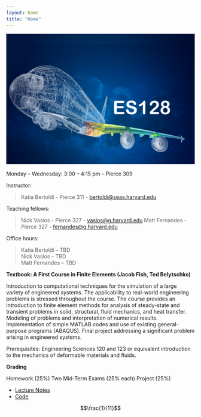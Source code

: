 ```yaml
---
layout: home
title: "Home"
---
```


<img src="./assets/CourseImage.png"
     alt="Course Image"
     style="float: center"
     aling="middle"
     width="600px"/>

Monday – Wednesday: 3:00 – 4:15 pm – Pierce 309

Instructor: 
> Katia Bertoldi - Pierce 311 - bertoldi@seas.harvard.edu

Teaching fellows: 
> Nick Vasios - Pierce 327 - vasios@g.harvard.edu
> Matt Fernandes - Pierce 327 - fernandes@g.harvard.edu

Office hours: <br/>
> Katia Bertoldi – TBD<br />
> Nick Vasios – TBD<br />
> Matt Fernandes – TBD

**Textbook: A First Course in Finite Elements (Jacob Fish, Ted Belytschko)**

 
Introduction to computational techniques for the simulation of a large variety of engineered systems. The applicability to real-world engineering problems is stressed throughout the course. The course provides an introduction to finite element methods for analysis of steady-state and transient problems in solid, structural, fluid mechanics, and heat transfer. Modeling of problems and interpretation of numerical results. Implementation of simple MATLAB codes and use of existing general-purpose programs (ABAQUS).  Final project addressing a significant problem arising in engineered systems.

Prerequisites: Engineering Sciences 120 and 123 or equivalent introduction to the mechanics of deformable materials and fluids.

**Grading**

Homework (25%)
Two Mid-Term Exams (25% each)
Project (25%)

* [Lecture Notes](./LectureNotes)
* [Code](./code)

$$\frac{1}{11}$$ 